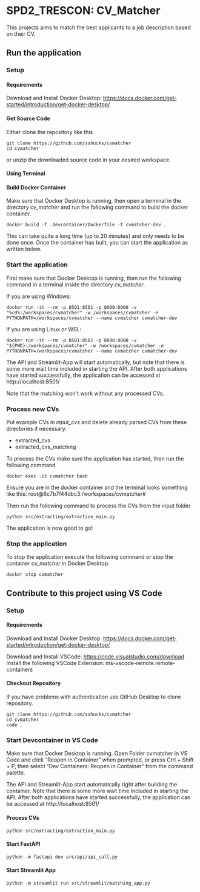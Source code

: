 # SPD2_TRESCON: CV_Matcher

This projects aims to match the best applicants to a job description based on their CV.

## Run the application

### Setup

#### Requirements
Download and Install Docker Desktop: https://docs.docker.com/get-started/introduction/get-docker-desktop/

#### Get Source Code
Either clone the repository like this
```
git clone https://github.com/sshucks/cvmatcher
cd cvmatcher
```
or unzip the downloaded source code in your desired workspace.

#### Using Terminal

#### Build Docker Container
Make sure that Docker Desktop is running, then open a terminal in the directory *cv_matcher* and run the following command to build the docker container. 

```
docker build -f .devcontainer/Dockerfile -t cvmatcher-dev .
```

This can take quite a long time (up to 20 minutes) and only needs to be done once. Once the container has built, you can start the application as written below.

### Start the application

First make sure that Docker Desktop is running, then run the following command in a terminal inside the directory *cv_matcher*.

If you are using Windows:
```
docker run -it --rm -p 8501:8501 -p 8000:8000 -v "%cd%:/workspaces/cvmatcher" -w /workspaces/cvmatcher -e PYTHONPATH=/workspaces/cvmatcher --name cvmatcher cvmatcher-dev
```

If you are using Linux or WSL:
```
docker run -it --rm -p 8501:8501 -p 8000:8000 -v "${PWD}:/workspaces/cvmatcher" -w /workspaces/cvmatcher -e PYTHONPATH=/workspaces/cvmatcher --name cvmatcher cvmatcher-dev
```

The API and Streamlit-App will start automatically, but note that there is some more wait time included in starting the API. After both applications have started successfully, the application can be accessed at http://localhost:8501/

Note that the matching won't work without any processed CVs.

### Process new CVs

Put example CVs in *input_cvs* and delete already parsed CVs from these directories if necessary.
<ul>
    <li>extracted_cvs</li>
    <li>extracted_cvs_matching</li>
</ul>

To process the CVs make sure the application has started, then run the following command
```
docker exec -it cvmatcher bash
```
Ensure you are in the docker container and the terminal looks something like this:
root@6c7b7f44dbc3:/workspaces/cvmatcher#

Then run the following command to process the CVs from the input folder

```
python src/extracting/extraction_main.py
```

The application is now good to go!

### Stop the application
To stop the application execute the following command or stop the container *cv_matcher* in Docker Desktop.
```
docker stop cvmatcher
```

## Contribute to this project using VS Code

### Setup

#### Requirements
Download and Install Docker Desktop: https://docs.docker.com/get-started/introduction/get-docker-desktop/

Download and Install VSCode: https://code.visualstudio.com/download
Install the following VSCode Extension: ms-vscode-remote.remote-containers


#### Checkout Repository
If you have problems with authentication use GitHub Desktop to clone repository.

```
git clone https://github.com/sshucks/cvmatcher
cd cvmatcher
code .
```

### Start Devcontainer in VS Code
Make sure that Docker Desktop is running.
Open Folder cvmatcher in VS Code and click “Reopen in Container” when prompted, or press Ctrl + Shift + P, then select “Dev Containers: Reopen in Container” from the command palette.

The API and Streamlit-App start automatically right after building the container. Note that there is some more wait time included in starting the API. After both applications have started successfully, the application can be accessed at http://localhost:8501/

#### Process CVs
```
python src/extracting/extraction_main.py
```

#### Start FastAPI
```
python -m fastapi dev src/api/api_call.py
```

#### Start Streamlit App
```
python -m streamlit run src/streamlit/matching_app.py
```
